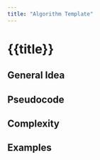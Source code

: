 ```yaml
---
title: "Algorithm Template"
---
```

# {{title}}
## General Idea

## Pseudocode

## Complexity

## Examples
